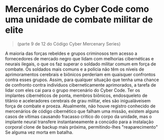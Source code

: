 # Mercenários do Cyber Code como uma unidade de combate militar de elite
> (parte 9 de 12 do Código Cyber Mercenary Series)

A maioria das forças rebeldes e grupos criminosos tem acesso a fornecedores de mercado negro que lidam com melhorias cibernéticas e neurais ilegais, o que os faz superar o soldado militar comum em força de combate. Os soldados mais comuns e a polícia não têm os níveis de aprimoramentos cerebrais e biônicos perderiam em quaisquer confrontos contra esses grupos. Assim, para qualquer situação que tenha uma chance de confronto contra indivíduos ciberneticamente aprimorados, a tarefa de lidar com eles cai para o grupo mercenário do Cyber ​​Code. Ter os implantes cibernéticos de ponta, membros biônicos, endosqueleto de titânio e aceleradores cerebrais de grau militar, eles são inigualáveis ​​em força de combate e proeza. Atualmente, não houve registro conhecido de mercenários de código cibernético que falham uma missão, existem alguns casos de vítimas causando fracasso crítico do corpo da unidade, mas o implante neural transfere instantaneamente a concúdio para a instalação corporal clone de backup mais próxima, permitindo-lhes "reaparecimento" Se alguma vez morta em batalha. 
